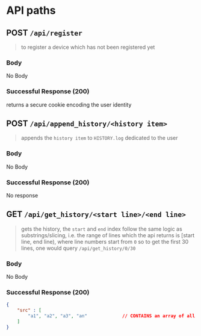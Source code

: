 # API paths

## **POST** `/api/register`
> to register a device which has not been registered yet
### Body
No Body
### Successful Response (200)
returns a secure cookie encoding the user identity

## **POST** `/api/append_history/<history item>`
> appends the `history item` to `HISTORY.log` dedicated to the user
### Body
No Body
### Successful Response (200)
No response

## **GET** `/api/get_history/<start line>/<end line>`
> gets the history, the `start` and `end` index follow the same logic as substrings/slicing, i.e.
> the range of lines which the api returns is [start line, end line), where line numbers start from `0`
> so to get the first 30 lines, one would query `/api/get_history/0/30`
### Body
No Body
### Successful Response (200)
```json
{
	"src" : [
		"a1", "a2", "a3", "an"             // CONTAINS an array of all the lines written in history
	]
}
```
<!---
<br><br><br><br><br>
.
## **POST** /api/text-to-speech
> you post a string containg the text to be converted to speech
<br>
### Body
```json
{
	"src"  : ...,         
	
	"lang" : ...,         OPTIONAL, DEFAULT 'en', change narration language
	"slow" : ...,         OPTIONAL, defines if narration should be slow
}
```
<br>
### Successful Response (200)
returns a BLOB/file containing the speech mp3 file
<br>
## **POST** /api/speech-to-text
> you post the speech file in the body as a BLOB/Large Binary Object
<br>
### Body
<.ogg blob>
### Successful Response (200)
```json
{
	"status" : "OK"
	"src"    : "...,        CONTAINS the text from speech
}
```
-->
